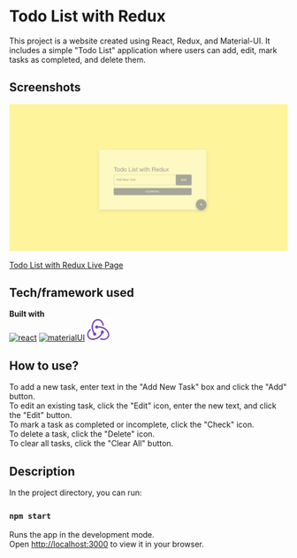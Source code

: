 # Todo List with Redux
This project is a website created using React, Redux, and Material-UI. It includes a simple "Todo List" application where users can add, edit, mark tasks as completed, and delete them.
## Screenshots
![Project snapshot](./todo.gif) 

[Todo List with Redux Live Page](https://todo-redux-esma.netlify.app/)

## Tech/framework used
<b>Built with</b> <br>
<a href="#"><img src="https://w7.pngwing.com/pngs/403/269/png-transparent-react-react-native-logos-brands-in-colors-icon-thumbnail.png" alt="react" width="40"/></a> 
<a href="https://mui.com/" target="_blank"> <img src="https://mui.com/static/logo.png" alt="materialUI" height="40"/></a> 
<a href="https://redux.js.org" target="_blank" rel="noreferrer"> <img src="https://raw.githubusercontent.com/devicons/devicon/master/icons/redux/redux-original.svg" alt="redux" width="40" height="40"/></a> 

## How to use?
To add a new task, enter text in the "Add New Task" box and click the "Add" button.<br>
To edit an existing task, click the "Edit" icon, enter the new text, and click the "Edit" button.<br>
To mark a task as completed or incomplete, click the "Check" icon.<br>
To delete a task, click the "Delete" icon.<br>
To clear all tasks, click the "Clear All" button.<br>

## Description
In the project directory, you can run:
### `npm start`
Runs the app in the development mode.\
Open [http://localhost:3000](http://localhost:3000) to view it in your browser.



 
